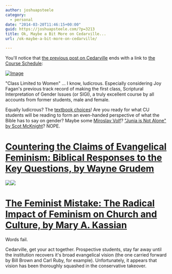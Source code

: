 ```yaml
---
author: joshuapsteele
category:
  - personal
date: "2014-03-20T11:46:15+00:00"
guid: https://joshuapsteele.com/?p=3213
title: Ok, Maybe a Bit More on Cedarville...
url: /ok-maybe-a-bit-more-on-cedarville/

---
```

You'll notice that [the previous post on Cedarville](/2014/03/18/cedarville-2/) ends with a link to [the Course Schedule](http://www.cedarville.edu/courses/schedule/2014fa_bi_beth.htm):

[![Image](/wp-content/uploads/2014/03/untitled.png?w=650)](/wp-content/uploads/2014/03/untitled.png)

"Class Limited to Women" ... I know, ludicrous. Especially considering Joy Fagan's previous track record of making the first class, Scriptural Interpretation of Gender Issues (or SIGI), a truly excellent course by all accounts from former students, male and female.

Equally ludicrous? The [textbook choices](http://cedarville.verbacompare.com/compare/1?src=2&type=2&stoid=10&trm=FALL%2014&cid=2014_4144)! Are you ready for what CU students will be reading to form an even-handed perspective of what the Bible has to say on gender? Maybe some [Miroslav Volf](/2013/11/10/volf-on-gender/)? ["Junia is Not Alone" by Scot McKnight](http://www.amazon.com/Junia-Not-Alone-Scot-McKnight-ebook/dp/B006H4PFZ8)? NOPE.

# [Countering the Claims of Evangelical Feminism: Biblical Responses to the Key Questions, by Wayne Grudem](http://www.amazon.com/Countering-Claims-Evangelical-Feminism-Responses/dp/1590525183)

![](http://images.betterworldbooks.com/159/Countering-the-Claims-of-Evangelical-Feminism-Grudem-Wayne-9781590525180.jpg)![](http://g.christianbook.com/g/ebooks/covers/w185/4/45704_w185.png)

# [The Feminist Mistake: The Radical Impact of Feminism on Church and Culture, by Mary A. Kassian](http://www.amazon.com/The-Feminist-Mistake-Radical-Feminism/dp/1581345704)

Words fail.

Cedarville, get your act together. Prospective students, stay far away until the institution recovers it's broad evangelical vision (the one carried forward by Bill Brown and Carl Ruby, for example). Unfortunately, it appears that vision has been thoroughly squashed in the conservative takeover.
